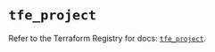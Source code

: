 # `tfe_project`

Refer to the Terraform Registry for docs: [`tfe_project`](https://registry.terraform.io/providers/hashicorp/tfe/0.57.1/docs/resources/project).

